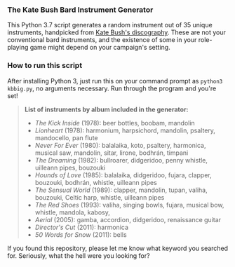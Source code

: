 ### The Kate Bush Bard Instrument Generator

This Python 3.7 script generates a random instrument out of 35 unique instruments, handpicked from [Kate Bush's discography](https://en.wikipedia.org/wiki/Kate_Bush_discography). These are not your conventional bard instruments, and the existence of some in your role-playing game might depend on your campaign's setting.

### How to run this script

After installing Python 3, just run this on your command prompt as `python3 kbbig.py`, no arguments necessary. Run through the program and you're set!


> **List of instruments by album included in the generator:**
> - *The Kick Inside* (1978): beer bottles, boobam, mandolin
> - *Lionheart* (1978): harmonium, harpsichord, mandolin, psaltery, mandocello, pan flute
> - *Never For Ever* (1980): balalaika, koto, psaltery, harmonica, musical saw, mandolin, sitar, lirone, bodhrán, timpani
> - *The Dreaming* (1982): bullroarer, didgeridoo, penny whistle, uilleann pipes, bouzouki
> - *Hounds of Love* (1985): balalaika, didgeridoo, fujara, clapper, bouzouki, bodhrán, whistle, uilleann pipes
> - *The Sensual World* (1989): clapper, mandolin, tupan, valiha, bouzouki, Celtic harp, whistle, uilleann pipes
> - *The Red Shoes* (1993): valiha, singing bowls, fujara, musical bow, whistle, mandola, kabosy,
> - *Aerial* (2005): gamba, accordion, didgeridoo, renaissance guitar
> - *Director's Cut* (2011): harmonica
> - *50 Words for Snow* (2011): bells

If you found this repository, please let me know what keyword you searched for. Seriously, what the hell were you looking for?
